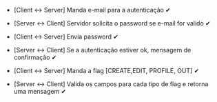 - [Client <-> Server] Manda e-mail para a autenticação ✔
- [Server <-> Client] Servidor solicita o password se e-mail for valido ✔
- [Client <-> Server] Envia password ✔
- [Server <-> Client] Se a autenticação estiver ok, mensagem de confirmação ✔

- [Client <-> Server] Manda a flag [CREATE,EDIT, PROFILE, OUT] ✔
- [Server <-> Client] Valida os campos para cada tipo de flag e retorna uma mensagem ✔
